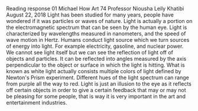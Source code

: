Reading response 01
Michael How
Art 74
Professor Niousha Leily Khatibi
August 22, 2018
	Light has been studied for many years, people have wondered if it was particles or waves of nature. Light is actually a portion on the electromagnetic spectrum that can be seen by the human eye. Light is characterized by wavelengths measured in nanometers, and the speed of wave motion in Hertz. Humans conduct light source which we turn sources of energy into light. For example electricity, gasoline, and nuclear power.
	We cannot see light itself but we can see the reflection of light off of objects and particles. It can be reflected into angles measured by the axis perpendicular to the object or surface in which the light is hitting. What is known as white light actually consists multiple colors of light defined by Newton's Prism experiment. Different hues of the light spectrum can range from purple all the way to red. Light is just an illusion to the eye as it reflects off certain objects in order to give a certain feedback that may or may not be pleasing for some people, that is way it is very important in the art and entertainment industries.
